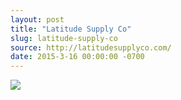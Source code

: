 ```yaml
---
layout: post
title: "Latitude Supply Co"
slug: latitude-supply-co
source: http://latitudesupplyco.com/
date: 2015-3-16 00:00:00 -0700
---
```


<img src="{{ site.url }}/assets/img/screenshots/latitude-supply-co.jpg">
